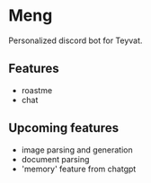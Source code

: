 # Meng

Personalized discord bot for Teyvat.

## Features

-   roastme
-   chat

## Upcoming features

-   image parsing and generation
-   document parsing
-   'memory' feature from chatgpt
